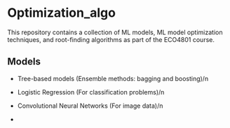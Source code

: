 # Optimization_algo


This repository contains a collection of ML models, ML model optimization techniques, and root-finding algorithms as part of the ECO4801 course.

## Models
- Tree-based models (Ensemble methods: bagging and boosting)/n
- Logistic Regression (For classification problems)/n
- Convolutional Neural Networks (For image data)/n

- 

